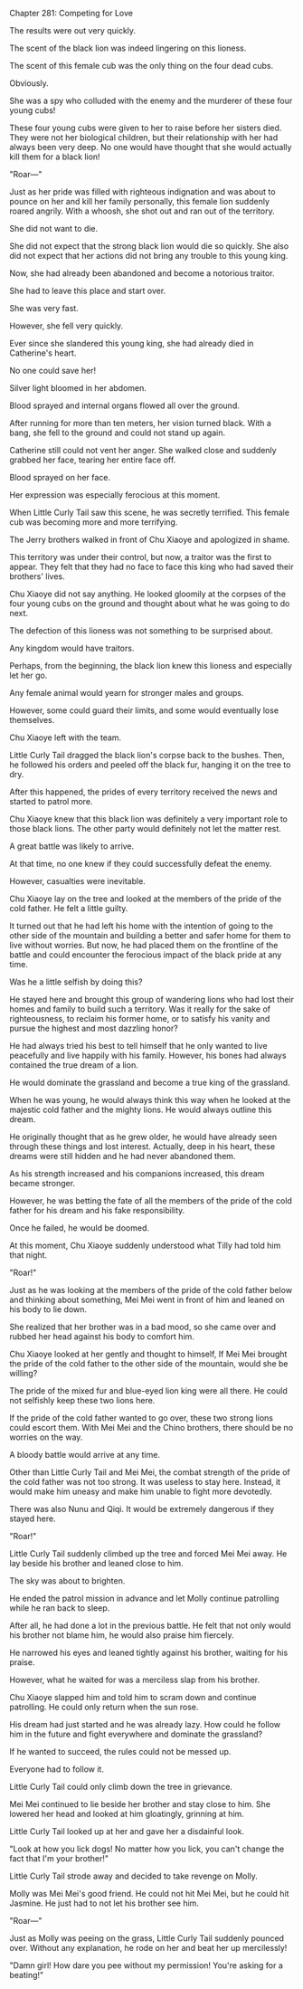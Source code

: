 Chapter 281: Competing for Love

The results were out very quickly.

The scent of the black lion was indeed lingering on this lioness.

The scent of this female cub was the only thing on the four dead cubs.

Obviously.

She was a spy who colluded with the enemy and the murderer of these four young cubs\!

These four young cubs were given to her to raise before her sisters died. They were not her biological children, but their relationship with her had always been very deep. No one would have thought that she would actually kill them for a black lion\!

"Roar—"

Just as her pride was filled with righteous indignation and was about to pounce on her and kill her family personally, this female lion suddenly roared angrily. With a whoosh, she shot out and ran out of the territory.

She did not want to die.

She did not expect that the strong black lion would die so quickly. She also did not expect that her actions did not bring any trouble to this young king.

Now, she had already been abandoned and become a notorious traitor.

She had to leave this place and start over.

She was very fast.

However, she fell very quickly.

Ever since she slandered this young king, she had already died in Catherine's heart.

No one could save her\!

Silver light bloomed in her abdomen.

Blood sprayed and internal organs flowed all over the ground.

After running for more than ten meters, her vision turned black. With a bang, she fell to the ground and could not stand up again.

Catherine still could not vent her anger. She walked close and suddenly grabbed her face, tearing her entire face off.

Blood sprayed on her face.

Her expression was especially ferocious at this moment.

When Little Curly Tail saw this scene, he was secretly terrified. This female cub was becoming more and more terrifying.

The Jerry brothers walked in front of Chu Xiaoye and apologized in shame.

This territory was under their control, but now, a traitor was the first to appear. They felt that they had no face to face this king who had saved their brothers' lives.

Chu Xiaoye did not say anything. He looked gloomily at the corpses of the four young cubs on the ground and thought about what he was going to do next.

The defection of this lioness was not something to be surprised about.

Any kingdom would have traitors.

Perhaps, from the beginning, the black lion knew this lioness and especially let her go.

Any female animal would yearn for stronger males and groups.

However, some could guard their limits, and some would eventually lose themselves.

Chu Xiaoye left with the team.

Little Curly Tail dragged the black lion's corpse back to the bushes. Then, he followed his orders and peeled off the black fur, hanging it on the tree to dry.

After this happened, the prides of every territory received the news and started to patrol more.

Chu Xiaoye knew that this black lion was definitely a very important role to those black lions. The other party would definitely not let the matter rest.

A great battle was likely to arrive.

At that time, no one knew if they could successfully defeat the enemy.

However, casualties were inevitable.

Chu Xiaoye lay on the tree and looked at the members of the pride of the cold father. He felt a little guilty.

It turned out that he had left his home with the intention of going to the other side of the mountain and building a better and safer home for them to live without worries. But now, he had placed them on the frontline of the battle and could encounter the ferocious impact of the black pride at any time.

Was he a little selfish by doing this?

He stayed here and brought this group of wandering lions who had lost their homes and family to build such a territory. Was it really for the sake of righteousness, to reclaim his former home, or to satisfy his vanity and pursue the highest and most dazzling honor?

He had always tried his best to tell himself that he only wanted to live peacefully and live happily with his family. However, his bones had always contained the true dream of a lion.

He would dominate the grassland and become a true king of the grassland.

When he was young, he would always think this way when he looked at the majestic cold father and the mighty lions. He would always outline this dream.

He originally thought that as he grew older, he would have already seen through these things and lost interest. Actually, deep in his heart, these dreams were still hidden and he had never abandoned them.

As his strength increased and his companions increased, this dream became stronger.

However, he was betting the fate of all the members of the pride of the cold father for his dream and his fake responsibility.

Once he failed, he would be doomed.

At this moment, Chu Xiaoye suddenly understood what Tilly had told him that night.

"Roar\!"

Just as he was looking at the members of the pride of the cold father below and thinking about something, Mei Mei went in front of him and leaned on his body to lie down.

She realized that her brother was in a bad mood, so she came over and rubbed her head against his body to comfort him.

Chu Xiaoye looked at her gently and thought to himself, If Mei Mei brought the pride of the cold father to the other side of the mountain, would she be willing?

The pride of the mixed fur and blue-eyed lion king were all there. He could not selfishly keep these two lions here.

If the pride of the cold father wanted to go over, these two strong lions could escort them. With Mei Mei and the Chino brothers, there should be no worries on the way.

A bloody battle would arrive at any time.

Other than Little Curly Tail and Mei Mei, the combat strength of the pride of the cold father was not too strong. It was useless to stay here. Instead, it would make him uneasy and make him unable to fight more devotedly.

There was also Nunu and Qiqi. It would be extremely dangerous if they stayed here.

"Roar\!"

Little Curly Tail suddenly climbed up the tree and forced Mei Mei away. He lay beside his brother and leaned close to him.

The sky was about to brighten.

He ended the patrol mission in advance and let Molly continue patrolling while he ran back to sleep.

After all, he had done a lot in the previous battle. He felt that not only would his brother not blame him, he would also praise him fiercely.

He narrowed his eyes and leaned tightly against his brother, waiting for his praise.

However, what he waited for was a merciless slap from his brother.

Chu Xiaoye slapped him and told him to scram down and continue patrolling. He could only return when the sun rose.

His dream had just started and he was already lazy. How could he follow him in the future and fight everywhere and dominate the grassland?

If he wanted to succeed, the rules could not be messed up.

Everyone had to follow it.

Little Curly Tail could only climb down the tree in grievance.

Mei Mei continued to lie beside her brother and stay close to him. She lowered her head and looked at him gloatingly, grinning at him.

Little Curly Tail looked up at her and gave her a disdainful look.

"Look at how you lick dogs\! No matter how you lick, you can't change the fact that I'm your brother\!"

Little Curly Tail strode away and decided to take revenge on Molly.

Molly was Mei Mei's good friend. He could not hit Mei Mei, but he could hit Jasmine. He just had to not let his brother see him.

"Roar—"

Just as Molly was peeing on the grass, Little Curly Tail suddenly pounced over. Without any explanation, he rode on her and beat her up mercilessly\!

"Damn girl\! How dare you pee without my permission\! You're asking for a beating\!"